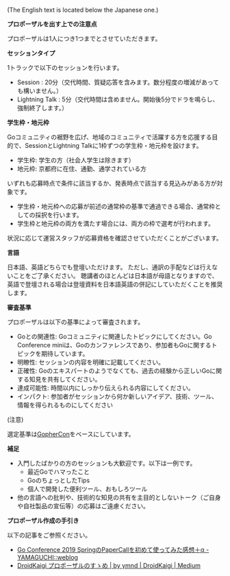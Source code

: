 <!--
  TODO: 結果発表日の目安が決まったら記入する
  CfPの結果は**x/y(曜日)**に、sessionizeに登録されたメールにお送りする予定です
-->

(The English text is located below the Japanese one.)

**プロポーザルを出す上での注意点**

プロポーザルは1人につき1つまでとさせていただきます。

**セッションタイプ**

1トラックで以下のセッションを行います。

* Session : 20分（交代時間、質疑応答を含みます。数分程度の増減があっても構いません。）
* Lightning Talk : 5分（交代時間は含めません。開始後5分でドラを鳴らし、強制終了します。）

**学生枠・地元枠**

Goコミュニティの裾野を広げ、地域のコミュニティで活躍する方を応援する目的で、SessionとLightning Talkに1枠ずつの学生枠・地元枠を設けます。

* 学生枠: 学生の方（社会人学生は除きます）
* 地元枠: 京都府に在住、通勤、通学されている方

いずれも応募時点で条件に該当するか、発表時点で該当する見込みがある方が対象です。

* 学生枠・地元枠への応募が前述の通常枠の基準で通過できる場合、通常枠としての採択を行います。
* 学生枠と地元枠の両方を満たす場合には、両方の枠で選考が行われます。

状況に応じて運営スタッフが応募資格を確認させていただくことがございます。

**言語**

日本語、英語どちらでも登壇いただけます。
ただし、通訳の手配などは行えないことをご了承ください。
聴講者のほとんどは日本語が母語となりますので、英語で登壇される場合は登壇資料を日本語英語の併記にしていただくことを推奨します。

**審査基準**

プロポーザルは以下の基準によって審査されます。

* Goとの関連性: Goコミュニティに関連したトピックにしてください。Go Conference miniは、Goのカンファレンスであり、参加者もGoに関するトピックを期待しています。
* 明瞭性: セッションの内容を明確に記載してください。
* 正確性: Goのエキスパートのようでなくても、過去の経験から正しいGoに関する知見を共有してください。
* 達成可能性: 時間以内にしっかり伝えられる内容にしてください。
* インパクト: 参加者がセッションから何か新しいアイデア、技術、ツール、情報を得られるものにしてください

(注意)

選定基準は[GopherCon](https://www.papercall.io/gophercon-2019)をベースにしています。

**補足**

* 入門したばかりの方のセッションも大歓迎です。以下は一例です。
    * 最近Goでハマったこと
    * GoのちょっとしたTips
    * 個人で開発した便利ツール、おもしろツール
* 他の言語への批判や、技術的な知見の共有を主目的としないトーク（ご自身や自社製品の宣伝等）の応募はご遠慮ください。

**プロポーザル作成の手引き**

以下の記事をご参照ください。

- [Go Conference 2019 SpringのPaperCallを初めて使ってみた感想＋α - YAMAGUCHI::weblog](https://ymotongpoo.hatenablog.com/entry/2019/04/25/001319#:~:text=%E3%81%9D%E3%81%93%E3%81%A7%E3%82%82PaperCall%E3%82%92%E4%BD%BF%E3%81%86%E3%82%88%E3%81%86%E3%81%AA%E3%81%AE%E3%81%A7%E3%80%81%E6%AE%8B%E5%BF%B5%E3%81%AA%E3%81%8C%E3%82%89%E9%80%9A%E3%82%89%E3%81%AA%E3%81%8B%E3%81%A3%E3%81%9F%E4%BA%BA%E3%82%82%E3%80%81PaperCall%E3%81%AE%E6%A9%9F%E8%83%BD%E3%82%92%E4%BD%BF%E3%81%A3%E3%81%A6%E3%81%9D%E3%81%A1%E3%82%89%E3%81%AB%E7%99%BB%E9%8C%B2%E3%81%97%E3%81%A6%E3%81%BF%E3%81%A6%E3%82%82%E3%82%89%E3%81%84%E3%81%9F%E3%81%84%E3%81%A7%E3%81%99%E3%80%82-,%E3%82%B3%E3%83%9F%E3%83%83%E3%83%86%E3%82%A3%E3%83%BC%E3%81%A8%E3%81%97%E3%81%A6%E3%81%AE%E6%84%9F%E6%83%B3,-Proposal%E3%82%92%E3%81%9F%E3%81%8F%E3%81%95%E3%82%93%E3%81%84%E3%81%9F%E3%81%A0%E3%81%84%E3%81%9F%E4%B8%AD%E3%81%A7%E3%80%81%E3%82%84%E3%81%AF%E3%82%8A%E3%82%82%E3%81%86%E3%81%A1%E3%82%87%E3%81%A3%E3%81%A8%E6%94%B9%E5%96%84%E3%81%97%E3%81%A6%E3%82%82%E3%82%89%E3%81%84%E3%81%9F%E3%81%84%E3%81%AA%E3%81%A8%E6%80%9D%E3%81%86Proposal%E3%81%AF%E3%81%82%E3%81%A3%E3%81%A6%E3%80%81%E4%BD%95%E6%AE%B5%E9%9A%8E%E3%81%8B%E3%81%82%E3%81%A3%E3%81%9F%E3%81%AE%E3%81%A7%E3%81%99%E3%81%8C%E3%81%A4%E3%81%8E%E3%81%AE%E3%82%88%E3%81%86%E3%81%AA%E3%82%82%E3%81%AE%E3%81%8C%E5%A4%9A%E3%81%8B%E3%81%A3%E3%81%9F%E3%81%A7%E3%81%99)
- [DroidKaigi プロポーザルのすゝめ | by ymnd | DroidKaigi | Medium](https://medium.com/droidkaigi/how-to-write-a-good-proposal-for-droidkaigi-2019-jp-ada3ff82d89b)
